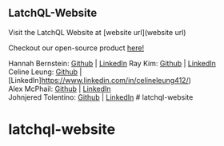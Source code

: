 ## LatchQL-Website

Visit the LatchQL Website at [website url](website url)

Checkout our open-source product [here!](https://github.com/oslabs-beta/LatchQL)


Hannah Bernstein: [Github](www.linkedin.com/in/bernstein-hannah) | [LinkedIn](https://github.com/hbernie)
Ray Kim: [Github](https://github.com/reykeem) | [LinkedIn](https://www.linkedin.com/in/raymondhkim/)                                                                                           
Celine Leung: [Github](https://github.com/ccelineleung) | [LinkedIn]https://www.linkedin.com/in/celineleung412/)        
Alex McPhail: [Github](https://github.com/mcphail-alex) | [LinkedIn](www.linkedin.com/in/mcphail-alex)                                                                             
Johnjered Tolentino: [Github](https://github.com/Johnjeredivant) | [LinkedIn](
https://www.linkedin.com/in/johnjered-tolentino/
)        # latchql-website
# latchql-website
